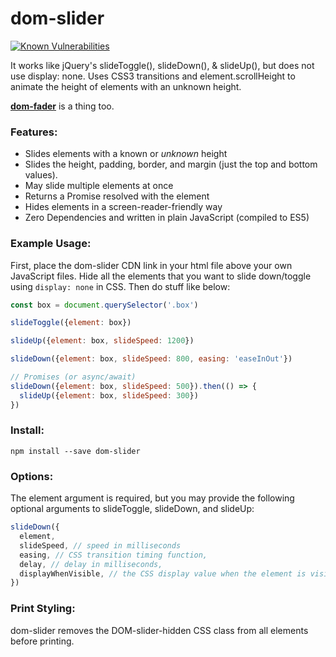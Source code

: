 # dom-slider
[![Known Vulnerabilities](https://snyk.io/test/github/brentoncozby/dom-slider/badge.svg?targetFile=package.json)](https://snyk.io/test/github/brentoncozby/dom-slider?targetFile=package.json)

It works like jQuery's slideToggle(), slideDown(), &amp; slideUp(), but does not use display: none.
Uses CSS3 transitions and element.scrollHeight to animate the height of elements with an unknown height.

[**dom-fader**](https://github.com/BrentonCozby/dom-fader) is a thing too.

### Features:
* Slides elements with a known or *unknown* height
* Slides the height, padding, border, and margin (just the top and bottom values).
* May slide multiple elements at once
* Returns a Promise resolved with the element
* Hides elements in a screen-reader-friendly way
* Zero Dependencies and written in plain JavaScript (compiled to ES5)

### Example Usage:
First, place the dom-slider CDN link in your html file above your own JavaScript files. Hide all the elements that you want to slide down/toggle using `display: none` in CSS. Then do stuff like below:

```JavaScript
const box = document.querySelector('.box')

slideToggle({element: box})

slideUp({element: box, slideSpeed: 1200})

slideDown({element: box, slideSpeed: 800, easing: 'easeInOut'})

// Promises (or async/await)
slideDown({element: box, slideSpeed: 500}).then(() => {
  slideUp({element: box, slideSpeed: 300})
})
```


### Install:
```
npm install --save dom-slider
```

### Options:
The element argument is required, but you may provide the following optional arguments to slideToggle, slideDown, and slideUp:
```JavaScript
slideDown({
  element,
  slideSpeed, // speed in milliseconds
  easing, // CSS transition timing function,
  delay, // delay in milliseconds,
  displayWhenVisible, // the CSS display value when the element is visible; the default value is "block"
})
```

### Print Styling:
dom-slider removes the DOM-slider-hidden CSS class from all elements before printing.

